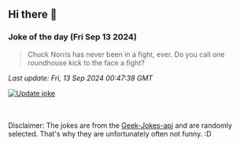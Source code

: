## Hi there 👋

### Joke of the day (Fri Sep 13 2024)
<!-- joke -->
>Chuck Norris has never been in a fight, ever. Do you call one roundhouse kick to the face a fight?
<!-- /joke -->

*Last update: Fri, 13 Sep 2024 00:47:38 GMT*

[![Update joke](https://github.com/nclskfm/nclskfm/actions/workflows/joke.yml/badge.svg)](https://github.com/nclskfm/nclskfm/actions/workflows/joke.yml)

<br><br>
Disclaimer: The jokes are from the [Geek-Jokes-api](https://github.com/sameerkumar18/geek-joke-api) and are randomly selected. That's why they are unfortunately often not funny. :D
